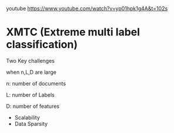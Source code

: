 youtube https://www.youtube.com/watch?v=yp01hpk1g4A&t=102s

# XMTC (Extreme multi label classification)

Two Key challenges

when n,L,D are large

n: number of documents

L: number of Labels

D: number of features

- Scalability
- Data Sparsity

## 